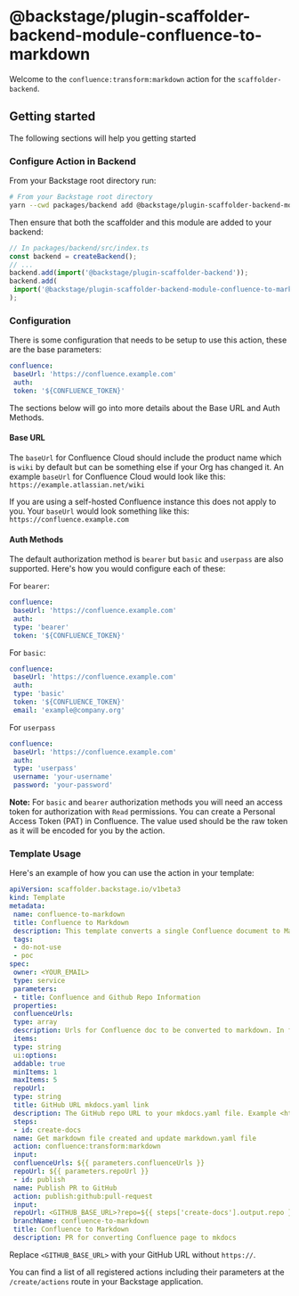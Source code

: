 # @backstage/plugin-scaffolder-backend-module-confluence-to-markdown

Welcome to the `confluence:transform:markdown` action for the `scaffolder-backend`.

## Getting started

The following sections will help you getting started

### Configure Action in Backend

From your Backstage root directory run:

```bash
# From your Backstage root directory
yarn --cwd packages/backend add @backstage/plugin-scaffolder-backend-module-confluence-to-markdown
```

Then ensure that both the scaffolder and this module are added to your backend:

```typescript
// In packages/backend/src/index.ts
const backend = createBackend();
// ...
backend.add(import('@backstage/plugin-scaffolder-backend'));
backend.add(
 import('@backstage/plugin-scaffolder-backend-module-confluence-to-markdown'),
);
```

### Configuration

There is some configuration that needs to be setup to use this action, these are the base parameters:

```yaml
confluence:
 baseUrl: 'https://confluence.example.com'
 auth:
 token: '${CONFLUENCE_TOKEN}'
```

The sections below will go into more details about the Base URL and Auth Methods.

#### Base URL

The `baseUrl` for Confluence Cloud should include the product name which is `wiki` by default but can be something else if your Org has changed it. An example `baseUrl` for Confluence Cloud would look like this: `https://example.atlassian.net/wiki`

If you are using a self-hosted Confluence instance this does not apply to you. Your `baseUrl` would look something like this: `https://confluence.example.com`

#### Auth Methods

The default authorization method is `bearer` but `basic` and `userpass` are also supported. Here's how you would configure each of these:

For `bearer`:

```yaml
confluence:
 baseUrl: 'https://confluence.example.com'
 auth:
 type: 'bearer'
 token: '${CONFLUENCE_TOKEN}'
```

For `basic`:

```yaml
confluence:
 baseUrl: 'https://confluence.example.com'
 auth:
 type: 'basic'
 token: '${CONFLUENCE_TOKEN}'
 email: 'example@company.org'
```

For `userpass`

```yaml
confluence:
 baseUrl: 'https://confluence.example.com'
 auth:
 type: 'userpass'
 username: 'your-username'
 password: 'your-password'
```

**Note:** For `basic` and `bearer` authorization methods you will need an access token for authorization with `Read` permissions. You can create a Personal Access Token (PAT) in Confluence. The value used should be the raw token as it will be encoded for you by the action.

### Template Usage

Here's an example of how you can use the action in your template:

```yaml
apiVersion: scaffolder.backstage.io/v1beta3
kind: Template
metadata:
 name: confluence-to-markdown
 title: Confluence to Markdown
 description: This template converts a single Confluence document to Markdown for Techdocs and adds it to a given GitHub repo.
 tags:
 - do-not-use
 - poc
spec:
 owner: <YOUR_EMAIL>
 type: service
 parameters:
 - title: Confluence and Github Repo Information
 properties:
 confluenceUrls:
 type: array
 description: Urls for Confluence doc to be converted to markdown. In format <CONFLUENCE_BASE_URL>/display/<SPACEKEY>/<PAGE+TITLE> or <CONFLUENCE_BASE_URL>/spaces/<SPACEKEY>/pages/<PAGEID>/<PAGE+TITLE>
 items:
 type: string
 ui:options:
 addable: true
 minItems: 1
 maxItems: 5
 repoUrl:
 type: string
 title: GitHub URL mkdocs.yaml link
 description: The GitHub repo URL to your mkdocs.yaml file. Example <https://github.com/blob/master/mkdocs.yml>
 steps:
 - id: create-docs
 name: Get markdown file created and update markdown.yaml file
 action: confluence:transform:markdown
 input:
 confluenceUrls: ${{ parameters.confluenceUrls }}
 repoUrl: ${{ parameters.repoUrl }}
 - id: publish
 name: Publish PR to GitHub
 action: publish:github:pull-request
 input:
 repoUrl: <GITHUB_BASE_URL>?repo=${{ steps['create-docs'].output.repo }}&owner=${{ steps['create-docs'].output.owner }}
 branchName: confluence-to-markdown
 title: Confluence to Markdown
 description: PR for converting Confluence page to mkdocs
```

Replace `<GITHUB_BASE_URL>` with your GitHub URL without `https://`.

You can find a list of all registered actions including their parameters at the `/create/actions` route in your Backstage application.
